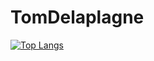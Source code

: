 # TomDelaplagne

<p align="center">

[![Top Langs](https://github-readme-stats.vercel.app/api/top-langs/?username=TomDelaplagne&layout=compact&hide=html,css)](https://github.com/TomDelaplagne/github-readme-stats)

</p>
